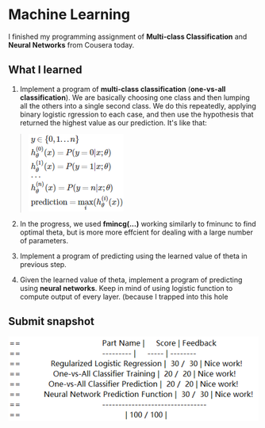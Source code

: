 # Machine Learning

I finished my programming assignment of **Multi-class Classification** and **Neural Networks** from Cousera today.

## What I learned

1. 	Implement a program of **multi-class classification** (**one-vs-all classification**). We are basically choosing one class and then lumping all the others into a single second class. We do this repeatedly, applying binary logistic rgression to each case, and then use the hypothesis that returned the highest value as our prediction. It's like that:  
>	![](pic/multi-class_classification.png)

2. 	In the progress, we used **fmincg(...)** working similarly to fminunc to find optimal theta, but is more more effcient for dealing with a large number of parameters.

3. 	Implement a program of predicting using the learned value of theta in previous step.

4. 	Given the learned value of theta, implement a program of predicting using **neural networks**. Keep in mind of using logistic function to compute output of every layer. (because I trapped into this hole

## Submit snapshot
![](pic/finish_snapshot.png)